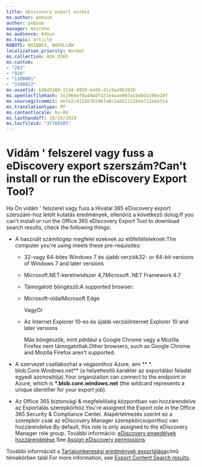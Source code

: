 ```yaml
---
title: eDiscovery export eszköz
ms.author: pebaum
author: pebaum
manager: mnirkhe
ms.audience: Admin
ms.topic: article
ROBOTS: NOINDEX, NOFOLLOW
localization_priority: Normal
ms.collection: Adm_O365
ms.custom:
- "263"
- "928"
- "1100001"
- "3100022"
ms.assetid: b16d310d-1134-4959-be68-d1c0ad463930
ms.openlocfilehash: 7e2964ef0a44ddf421e4aae007acbdbda196e20f
ms.sourcegitcommit: defe2c412567b596fa8c3ab52111bde712ebb314
ms.translationtype: MT
ms.contentlocale: hu-HU
ms.lasthandoff: 10/29/2019
ms.locfileid: "37769305"
---
```

# <a name="cant-install-or-run-the-ediscovery-export-tool"></a><span data-ttu-id="5ce22-102">Vidám ' felszerel vagy fuss a eDiscovery export szerszám?</span><span class="sxs-lookup"><span data-stu-id="5ce22-102">Can't install or run the eDiscovery Export Tool?</span></span>

<span data-ttu-id="5ce22-103">Ha Ön vidám ' felszerel vagy fuss a Hivatal 365 eDiscovery export szerszám-hoz letölt kutatás eredmények, ellenőriz a következő dolog:</span><span class="sxs-lookup"><span data-stu-id="5ce22-103">If you can't install or run the Office 365 eDiscovery Export Tool to download search results, check the following things:</span></span>
  
- <span data-ttu-id="5ce22-104">A használt számítógép megfelel ezeknek az előfeltételeknek:</span><span class="sxs-lookup"><span data-stu-id="5ce22-104">The computer you're using meets these pre-requisites:</span></span>

  - <span data-ttu-id="5ce22-105">32-vagy 64-bites Windows 7 és újabb verziók</span><span class="sxs-lookup"><span data-stu-id="5ce22-105">32- or 64-bit versions of Windows 7 and later versions</span></span>

  - <span data-ttu-id="5ce22-106">Microsoft.NET-keretrendszer 4,7</span><span class="sxs-lookup"><span data-stu-id="5ce22-106">Microsoft .NET Framework 4.7</span></span>

  - <span data-ttu-id="5ce22-107">Támogatott böngésző:</span><span class="sxs-lookup"><span data-stu-id="5ce22-107">A supported browser:</span></span>

  - <span data-ttu-id="5ce22-108">Microsoft-oldal</span><span class="sxs-lookup"><span data-stu-id="5ce22-108">Microsoft Edge</span></span>

    <span data-ttu-id="5ce22-109">Vagy</span><span class="sxs-lookup"><span data-stu-id="5ce22-109">Or</span></span>

  - <span data-ttu-id="5ce22-110">Az Internet Explorer 10-es és újabb verziói</span><span class="sxs-lookup"><span data-stu-id="5ce22-110">Internet Explorer 10 and later versions</span></span>

    <span data-ttu-id="5ce22-111">Más böngészők, mint például a Google Chrome vagy a Mozilla Firefox nem támogatottak.</span><span class="sxs-lookup"><span data-stu-id="5ce22-111">Other browsers, such as Google Chrome and Mozilla Firefox aren't supported.</span></span>

- <span data-ttu-id="5ce22-112">A szervezet csatlakozhat a végponthoz Azure, ami \*\* \*. blob.Core.Windows.net\*\* (a helyettesítő karakter az exportálási feladat egyedi azonosítója).</span><span class="sxs-lookup"><span data-stu-id="5ce22-112">Your organization can connect to the endpoint in Azure, which is **\*.blob.core.windows.net** (the wildcard represents a unique identifier for your export job).</span></span>

- <span data-ttu-id="5ce22-113">Az Office 365 biztonsági &amp; megfelelőség központban van hozzárendelve az Exportálás szerepkörhöz.</span><span class="sxs-lookup"><span data-stu-id="5ce22-113">You're assigned the Export role in the Office 365 Security &amp; Compliance Center.</span></span> <span data-ttu-id="5ce22-114">Alapértelmezés szerint ez a szerepkör csak az eDiscovery Manager szerepkörcsoporthoz van hozzárendelve.</span><span class="sxs-lookup"><span data-stu-id="5ce22-114">By default, this role is only assigned to the eDiscovery Manager role group.</span></span> <span data-ttu-id="5ce22-115">További információ: [eDiscovery engedélyek hozzárendelése](https://docs.microsoft.com/office365/securitycompliance/assign-ediscovery-permissions).</span><span class="sxs-lookup"><span data-stu-id="5ce22-115">See [Assign eDiscovery permissions](https://docs.microsoft.com/office365/securitycompliance/assign-ediscovery-permissions).</span></span>

<span data-ttu-id="5ce22-116">További információt a [Tartalomkeresési eredmények exportálása](https://docs.microsoft.com/office365/securitycompliance/export-search-results)című témakörben talál.</span><span class="sxs-lookup"><span data-stu-id="5ce22-116">For more information, see [Export Content Search results](https://docs.microsoft.com/office365/securitycompliance/export-search-results).</span></span>
  